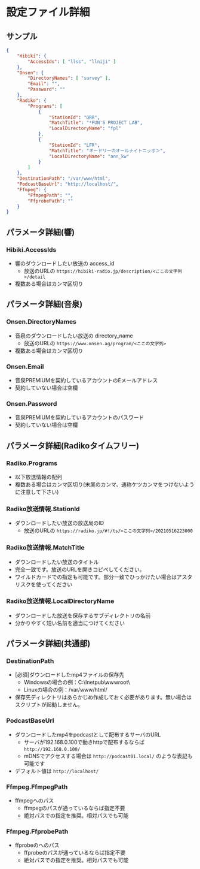 # 設定ファイル詳細

## サンプル
``` json
{
    "Hibiki": {
        "AccessIds": [ "llss", "llniji" ]
    },
    "Onsen": {
        "DirectoryNames": [ "survey" ],
        "Email": "",
        "Password": ""
    },
    "Radiko": {
        "Programs": [
            {
                "StationId": "QRR",
                "MatchTitle": "*FUN'S PROJECT LAB",
                "LocalDirectoryName": "fpl"
            },
            {
                "StationId": "LFR",
                "MatchTitle": "オードリーのオールナイトニッポン",
                "LocalDirectoryName": "ann_kw"
            }
        ]
    },
    "DestinationPath": "/var/www/html",
    "PodcastBaseUrl": "http://localhost/",
    "Ffmpeg": {
        "FfmpegPath": "",
        "FfprobePath": ""
    }
}
```

## パラメータ詳細(響)
### Hibiki.AccessIds
* 響のダウンロードしたい放送の access_id
    * 放送のURLの `https://hibiki-radio.jp/description/<ここの文字列>/detail`
* 複数ある場合はカンマ区切り

## パラメータ詳細(音泉)
### Onsen.DirectoryNames
* 音泉のダウンロードしたい放送の directory_name
    * 放送のURLの `https://www.onsen.ag/program/<ここの文字列>`
* 複数ある場合はカンマ区切り

### Onsen.Email
* 音泉PREMIUMを契約しているアカウントのEメールアドレス
* 契約していない場合は空欄

### Onsen.Password
* 音泉PREMIUMを契約しているアカウントのパスワード
* 契約していない場合は空欄

## パラメータ詳細(Radikoタイムフリー)
### Radiko.Programs
* 以下放送情報の配列
* 複数ある場合はカンマ区切り(末尾のカンマ、通称ケツカンマをつけないように注意して下さい)

### Radiko放送情報.StationId
* ダウンロードしたい放送の放送局のID
    * 放送のURLの `https://radiko.jp/#!/ts/<ここの文字列>/20210516223000`

### Radiko放送情報.MatchTitle
* ダウンロードしたい放送のタイトル
* 完全一致です。放送のURLを開きコピペしてください。
* ワイルドカードでの指定も可能です。部分一致でひっかけたい場合はアスタリスクを使ってください

### Radiko放送情報.LocalDirectoryName
* ダウンロードした放送を保存するサブディレクトリの名前
* 分かりやすく短い名前を適当につけてください

## パラメータ詳細(共通部)
### DestinationPath
* [必須]ダウンロードしたmp4ファイルの保存先
    * Windowsの場合の例：C:\\Inetpub\\wwwroot\\
    * Linuxの場合の例：/var/www/html/
* 保存先ディレクトリはあらかじめ作成しておく必要があります。無い場合はスクリプトが起動しません。

### PodcastBaseUrl
* ダウンロードしたmp4をpodcastとして配布するサーバのURL
    * サーバが192.168.0.100で動きhttpで配布するならば `http://192.168.0.100/`
    * mDNSでアクセスする場合は `http://podcast01.local/` のような表記も可能です
* デフォルト値は `http://localhost/`

### Ffmpeg.FfmpegPath
* ffmpegへのパス
    * ffmpegのパスが通っているならば指定不要
    * 絶対パスでの指定を推奨。相対パスでも可能

### Ffmpeg.FfprobePath
* ffprobeのへのパス
    * ffprobeのパスが通っているならば指定不要
    * 絶対パスでの指定を推奨。相対パスでも可能
